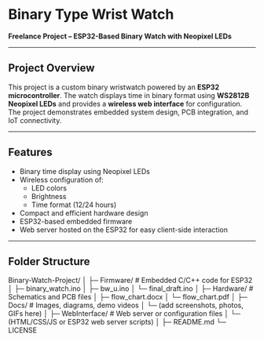 # Binary Type Wrist Watch

**Freelance Project – ESP32-Based Binary Watch with Neopixel LEDs**

---

## Project Overview
This project is a custom binary wristwatch powered by an **ESP32 microcontroller**. The watch displays time in binary format using **WS2812B Neopixel LEDs** and provides a **wireless web interface** for configuration. The project demonstrates embedded system design, PCB integration, and IoT connectivity.

---

## Features
- Binary time display using Neopixel LEDs
- Wireless configuration of:
  - LED colors
  - Brightness
  - Time format (12/24 hours)
- Compact and efficient hardware design
- ESP32-based embedded firmware
- Web server hosted on the ESP32 for easy client-side interaction

---

## Folder Structure
Binary-Watch-Project/
│
├─ Firmware/ # Embedded C/C++ code for ESP32
│ ├─ binary_watch.ino
│ ├─ bw_u.ino
│ └─ final_draft.ino
│
├─ Hardware/ # Schematics and PCB files
│ ├─ flow_chart.docx
│ └─ flow_chart.pdf
│
├─ Docs/ # Images, diagrams, demo videos
│ └─ (add screenshots, photos, GIFs here)
│
├─ WebInterface/ # Web server or configuration files
│ └─ (HTML/CSS/JS or ESP32 web server scripts)
│
├─ README.md
└─ LICENSE
